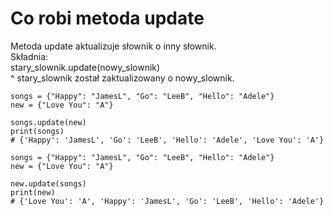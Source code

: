 # Co robi metoda update   
Metoda update aktualizuje słownik o inny słownik.  
Składnia:  
stary_slownik.update(nowy_slownik)  
^ stary_slownik został zaktualizowany o nowy_slownik.   
  
```
songs = {"Happy": "JamesL", "Go": "LeeB", "Hello": "Adele"}
new = {"Love You": "A"}

songs.update(new)
print(songs)
# {'Happy': 'JamesL', 'Go': 'LeeB', 'Hello': 'Adele', 'Love You': 'A'}
```

```
songs = {"Happy": "JamesL", "Go": "LeeB", "Hello": "Adele"}
new = {"Love You": "A"}

new.update(songs)
print(new)
# {'Love You': 'A', 'Happy': 'JamesL', 'Go': 'LeeB', 'Hello': 'Adele'}
```
